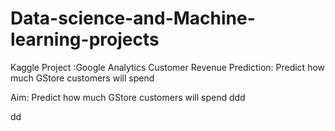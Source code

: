 # Data-science-and-Machine-learning-projects
Kaggle Project :Google Analytics Customer Revenue Prediction: Predict how much GStore customers will spend

Aim: Predict how much GStore customers will spend
ddd

dd

